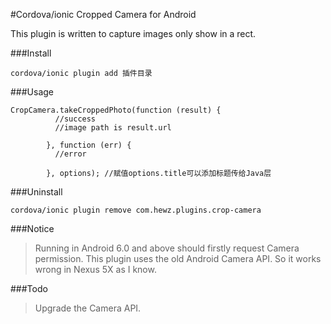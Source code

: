 #Cordova/ionic Cropped Camera for Android

This plugin is written to capture images only show in a rect.

###Install
```
cordova/ionic plugin add 插件目录
```

###Usage
```
CropCamera.takeCroppedPhoto(function (result) {
          //success 
          //image path is result.url

        }, function (err) {
          //error

        }, options); //赋值options.title可以添加标题传给Java层
```

###Uninstall
```
cordova/ionic plugin remove com.hewz.plugins.crop-camera
```

###Notice
> Running in Android 6.0 and above should firstly request Camera permission.
> This plugin uses the old Android Camera API. So it works wrong in Nexus 5X as I know.

###Todo
> Upgrade the Camera API.
